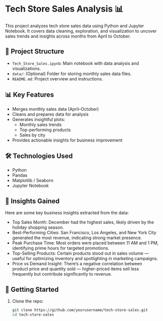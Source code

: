 # Tech Store Sales Analysis 📊

This project analyzes tech store sales data using Python and Jupyter Notebook. It covers data cleaning, exploration, and visualization to uncover sales trends and insights across months from April to October.

## 📁 Project Structure

- `Tech_Store_Sales.ipynb`: Main notebook with data analysis and visualizations.
- `data/`: (Optional) Folder for storing monthly sales data files.
- `README.md`: Project overview and instructions.

## 📊 Key Features

- Merges monthly sales data (April–October)
- Cleans and prepares data for analysis
- Generates insightful plots:
  - Monthly sales trends
  - Top-performing products
  - Sales by city
- Provides actionable insights for business improvement

## 🛠️ Technologies Used

- Python
- Pandas
- Matplotlib / Seaborn
- Jupyter Notebook

## 📌 Insights Gained
Here are some key business insights extracted from the data:

- Top Sales Month:
December had the highest sales, likely driven by the holiday shopping season.
- Best-Performing Cities:
San Francisco, Los Angeles, and New York City generated the most revenue, indicating strong market presence.
- Peak Purchase Time:
Most orders were placed between 11 AM and 1 PM, identifying prime hours for targeted promotions.
- Top-Selling Products:
Certain products stood out in sales volume — useful for optimizing inventory and spotlighting in marketing campaigns.
- Price vs Demand Insight:
There’s a negative correlation between product price and quantity sold — higher-priced items sell less frequently but contribute significantly to revenue.

## 🚀 Getting Started

1. Clone the repo:
   ```bash
   git clone https://github.com/yourusername/tech-store-sales.git
   cd tech-store-sales

